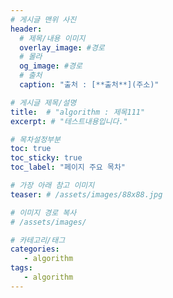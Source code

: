 ```yaml
---
# 게시글 맨위 사진
header:
  # 제목/내용 이미지
  overlay_image: #경로
  # 몰라
  og_image: #경로
  # 출처
  caption: "출처 : [**출처**](주소)"

# 게시글 제목/설명
title:  # "algorithm : 제목111"
excerpt: # "테스트내용입니다."

# 목차설정부분
toc: true
toc_sticky: true
toc_label: "페이지 주요 목차"

# 가장 아래 참고 이미지
teaser: # /assets/images/88x88.jpg

# 이미지 경로 복사
# /assets/images/

# 카테고리/태그
categories:
   - algorithm
tags:
   - algorithm
---
```

